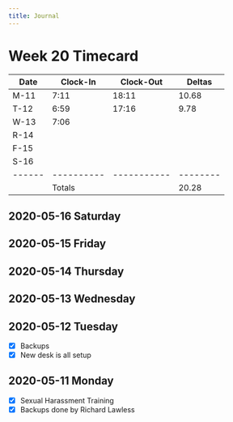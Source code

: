 ```yaml
---
title: Journal
---
```

# Week 20 Timecard

| Date | Clock-In | Clock-Out | Deltas |
|------|----------|-----------|--------|
| M-11 |  7:11    |   18:11   |  10.68 |
| T-12 |  6:59    |   17:16   |   9.78 |
| W-13 |  7:06    |           |        |
| R-14 |          |           |        |
| F-15 |          |           |        |
| S-16 |          |           |        |
|------|----------|-----------|--------|
|      | Totals   |           |  20.28 |

## 2020-05-16 Saturday
## 2020-05-15 Friday
## 2020-05-14 Thursday
## 2020-05-13 Wednesday
## 2020-05-12 Tuesday

- [X] Backups
- [X] New desk is all setup

## 2020-05-11 Monday

- [X] Sexual Harassment Training
- [X] Backups done by Richard Lawless
